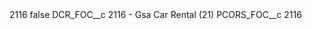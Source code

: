 <?xml version="1.0" encoding="UTF-8"?>
<CustomMetadata xmlns="http://soap.sforce.com/2006/04/metadata" xmlns:xsi="http://www.w3.org/2001/XMLSchema-instance" xmlns:xsd="http://www.w3.org/2001/XMLSchema">
    <label>2116</label>
    <protected>false</protected>
    <values>
        <field>DCR_FOC__c</field>
        <value xsi:type="xsd:string">2116 - Gsa Car Rental (21)</value>
    </values>
    <values>
        <field>PCORS_FOC__c</field>
        <value xsi:type="xsd:string">2116</value>
    </values>
</CustomMetadata>
